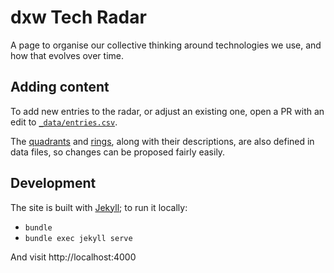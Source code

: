 # dxw Tech Radar

A page to organise our collective thinking around technologies we use, and how that evolves over time.

## Adding content

To add new entries to the radar, or adjust an existing one, open a PR with an edit to [`_data/entries.csv`](https://github.com/dxw/tech-radar/blob/main/_data/entries.yml).

The [quadrants](https://github.com/dxw/tech-radar/blob/main/_data/quadrants.yml) and [rings](https://github.com/dxw/tech-radar/blob/main/_data/rings.yml), along with their descriptions, are also defined in data files, so changes can be proposed fairly easily.

## Development

The site is built with [Jekyll](https://jekyllrb.com); to run it locally:

* `bundle`
* `bundle exec jekyll serve`

And visit http://localhost:4000
